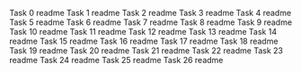 Task 0 readme
Task 1 readme
Task 2 readme
Task 3 readme
Task 4 readme
Task 5 readme
Task 6 readme
Task 7 readme
Task 8 readme
Task 9 readme
Task 10 readme
Task 11 readme
Task 12 readme
Task 13 readme
Task 14 readme
Task 15 readme
 Task 16 readme
Task 17 readme
Task 18 readme
Task 19 readme
Task 20 readme
Task 21 readme
Task 22 readme
Task 23 readme
Task 24 readme
Task 25 readme
Task 26 readme
